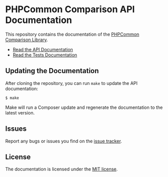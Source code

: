 # PHPCommon Comparison API Documentation

This repository contains the documentation of the
[PHPCommon Comparison Library].

* [Read the API Documentation][api-doc]
* [Read the Tests Documentation][tests-doc]

## Updating the Documentation

After cloning the repository, you can run `make` to update the API
documentation:

    $ make
    
Make will run a Composer update and regenerate the documentation to the latest
version.

## Issues

Report any bugs or issues you find on the [issue tracker].

## License

The documentation is licensed under the [MIT license].

[PHPCommon Comparison Library]: https://github.com/marcospassos/phpcommon-comparison
[api-doc]: https://marcospassos.github.io/phpcommon-comparison/docs/api
[tests-doc]: https://marcospassos.github.io/phpcommon-comparison/docs/test
[issue tracker]: https://github.com/marcospassos/phpcommon-comparison/issues
[MIT license]: LICENSE
